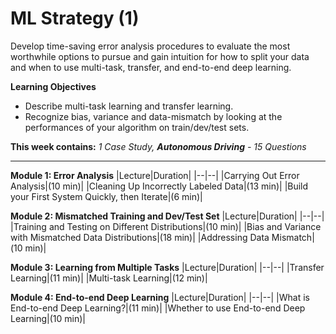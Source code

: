# ML Strategy (1)

Develop time-saving error analysis procedures to evaluate the most worthwhile options to pursue and gain intuition for how to split your data and when to use multi-task, transfer, and end-to-end deep learning.

**Learning Objectives**
* Describe multi-task learning and transfer learning.
* Recognize bias, variance and data-mismatch by looking at the performances of your algorithm on train/dev/test sets.

**This week contains:** *1 Case Study, **Autonomous Driving** - 15 Questions*

----

**Module 1: Error Analysis**
|Lecture|Duration|
|--|--|
|Carrying Out Error Analysis|(10 min)|
|Cleaning Up Incorrectly Labeled Data|(13 min)|
|Build your First System Quickly, then Iterate|(6 min)|

**Module 2: Mismatched Training and Dev/Test Set**
|Lecture|Duration|
|--|--|
|Training and Testing on Different Distributions|(10 min)|
|Bias and Variance with Mismatched Data Distributions|(18 min)|
|Addressing Data Mismatch|(10 min)|

**Module 3: Learning from Multiple Tasks**
|Lecture|Duration|
|--|--|
|Transfer Learning|(11 min)|
|Multi-task Learning|(12 min)|

**Module 4: End-to-end Deep Learning**
|Lecture|Duration|
|--|--|
|What is End-to-end Deep Learning?|(11 min)|
|Whether to use End-to-end Deep Learning|(10 min)|